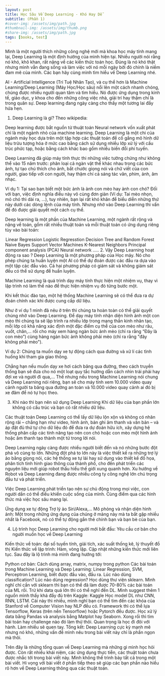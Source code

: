 ```yaml
---
layout: post
title: Học Sâu Về Deep Learning - Khó Hay Dễ 
subtitle: (Phần 1)
#cover-img: /assets/img/path.jpg
#thumbnail-img: /assets/img/thumb.png
#share-img: /assets/img/path.jpg
tags: [books, test]
---
```


Mình là một người thích những công nghệ mới mà khoa học máy tính mang lại, Deep Learning là một định hướng của mình hiện tại. Nhiều người nói rằng nó khó, khô khan, rất nặng về các kiến thức toán học. Đúng là nó khó thật nhưng mình vẫn đang sống và làm việc với nó mỗi ngày bởi đó chính là niềm đam mê của mình. Các bạn hãy cùng mình tìm hiểu về Deep Learning nhé.

AI - Artificial Intelligence (Trí Tuệ Nhân Tạo), và cụ thể hơn là Machine Learning/Deep Learning (Máy Học/Học sâu) nổi lên một cách nhanh chóng, chúng được nhiều người quan tâm và tìm hiểu. Nó được ứng dụng trong kinh tế, giáo dục, y khoa cho đến những công việc nhà, giải trí hay thậm chí là trong quân sự. Deep learning đang ngày càng cho thấy một tương lai đầy hứa hẹn.

1. Deep Learning là gì?
Theo wikipedia:

Deep learning được bắt nguồn từ thuật toán Neural network vốn xuất phát chỉ là một ngành nhỏ của machine learning. Deep Learning là một chi của ngành máy học dựa trên một tập hợp các thuật toán để cố gắng mô hình dữ liệu trừu tượng hóa ở mức cao bằng cách sử dụng nhiều lớp xử lý với cấu trúc phức tạp, hoặc bằng cách khác bao gồm nhiều biến đổi phi tuyến.

Deep Learning đã giúp máy tính thực thi những việc tưởng chừng như không thể vào 15 năm trước: phân loại cả ngàn vật thể khác nhau trong các bức ảnh, tự tạo chú thích cho ảnh, bắt chước giọng nói và chữ viết của con người, giao tiếp với con người, hay thậm chí cả sáng tác văn, phim, ảnh, âm nhạc.



Ví dụ 1: Tại sao bạn biết một bức ảnh là ảnh con mèo hay ảnh con chó? Đối với bạn, việc định nghĩa điều này vô cùng đơn giản (Ví dụ: Tai mèo nhọn, mỏ chó thì dài ra, …), tuy nhiên, bạn lại rất khó khăn để biểu diễn những thứ này dưới các dòng lệnh của máy tính. Nhưng nhờ vào Deep Learning thì vấn đề đó được giải quyết một cách cụ thể.

Deep learning là một phần của Machine Learning, một ngành rất rộng và nặng về toán, gồm rất nhiều thuật toán và mỗi thuật toán có ứng dụng riêng tùy vào bài toán:

 Linear Regression
Logistic Regresstion
Decision Tree and Random Forest
Naive Bayes
Support Vector Machines
K-Nearest Neighbors
Principal component analysis (PCA)
Neural network
.....
2. Vậy Deep Learning hoạt động ra sao ?
Deep Learning là một phương pháp của Học máy. Nó cho phép chúng ta huấn luyện một AI có thể dự đoán được các đầu ra dựa vào một tập các đầu vào. Cả hai phương pháp có giám sát và không giám sát đều có thể sử dụng để huấn luyện.

Machine Learning là quá trình dạy máy tính thực hiện một nhiệm vụ, thay vì lập trình nó làm thế nào để thực hiện nhiệm vụ đó từng bước một.

Khi kết thúc đào tạo, một hệ thống Machine Learning sẽ có thể đưa ra dự đoán chính xác khi được cung cấp dữ liệu.

Như ở ví dụ 1 mình đã nêu ở trên thì chúng ta hoàn toàn có thể giải quyết chúng nhờ vào Deep Learning. Để dạy máy tính nhận diện hình ảnh một con mèo thì chúng ta sẽ lập trình ra nhiều lớp trong mạng thần kinh nhân tạo, mỗi lớp có khả năng xác định một đặc điểm cụ thể của con mèo như râu, vuốt, chân,… rồi cho máy xem hàng ngàn bức ảnh mèo (chỉ ra rằng “Đây là con mèo”) cùng hàng ngàn bức ảnh không phải mèo (chỉ ra rằng "đây không phải mèo"). 

Ví dụ 2: Chúng ta muốn dạy xe tự động cách qua đường và xử lí các tình huống khi tham gia giao thông.

Chẳng hạn nếu muốn dạy xe hơi cách băng qua đường, theo cách truyền thống bạn sẽ đưa cho nó một loạt quy tắc hướng dẫn cách nhìn trái phải hay đợi xe và người đi qua,… Thế nhưng nếu trong Machine Learning nói chung và Deep Learning nói riêng, bạn sẽ cho máy tính xem 10.000 video quay cảnh người ta băng qua đường an toàn và 10.000 video quay cảnh ai đó bị xe đâm để nó tự học theo.



3. Khi nào thì bạn nên sử dụng Deep Learning
Khi dữ liệu của bạn phần lớn không có cấu trúc và bạn có rất nhiều dữ liệu.

Các thuật toán Deep Learning có thể lấy dữ liệu lộn xộn và không có nhãn rộng rãi – chẳng hạn như video, hình ảnh, bản ghi âm thanh và văn bản – và áp đặt đủ thứ tự cho dữ liệu đó để đưa ra dự đoán hữu ích, xây dựng hệ thống phân cấp các tính năng tạo nên con chó hoặc con mèo một hình ảnh hoặc âm thanh tạo thành một từ trong lời nói.

Deep Learning ngày càng được nhiều người biết đến và nó những bước đột phá vô cùng to lớn. Những đột phá to lớn này là việc thiết kế ra những trợ lý ảo bằng giọng nói, các hệ thống xe tự lái hay sử dụng vào thiết kế đồ họa, phân tích tình hình giao thông của thành phố, cho đến phát triển các nguyên liệu mới giúp robot thấu hiểu thế giới xung quanh hơn. Xu hướng về Robot và Deep Learning đang được nhiều công ty công nghệ lớn chú trọng đầu tư và phát triển.

Việc Deep Learning phát triển tạo nên sự chủ động trong mọi việc, con người dần có thể điều khiển cuộc sống của mình. Cùng điểm qua các hình thức mà việc học sâu mang lại.

Ứng dụng xe tự động
Trợ lý ảo Siri/Alexa,...
Mô phỏng và nhận diện hình ảnh: Một trong những ứng dụng của chúng ở mảng này mà ta bắt gặp nhiều nhất là Facebook, nó có thể tự động gắn thẻ chính bạn và bạn bè của bạn.


4. Lộ trình học Deep Learning cho người mới bắt đầu:
Yêu cầu cơ bản cho người muốn học về Deep Learning

Kiến thức về toán: đại số tuyến tính, giải tích, xác suất thống kê, lý thuyết đồ thị
Kiến thức về lập trình: Hàm, vòng lặp.
Cập nhật những kiến thức mới liên tục.
Sau đây là lộ trình mà mình đang hướng tới:

Python cơ bản: Cách dùng array, matrix, numpy trong python
Các bài toán trong Machine Learning và Deep Learning: Linear Regression, SVM, Perceptron Learning, biết được đầu vào, đầu ra. Lúc nào dùng classification? Lúc nào dùng regression?
Học dùng thư viện sklearn. Mình nghĩ chỉ cần với sklearn thì bạn có thể đã làm được 70-80% các bài toán của ML rồi. Trừ khi data quá lớn thì có thể nghĩ đến DL. Mình suggest thêm 1 nguồn mình thấy khá đầy đủ trên Kaggle: Kaggle
Học model DL như CNN, RNN, LSTM. Cái này thì nhiều, mình nghĩ bạn có thể tìm đến các khóa của Stanford về Computer Vision hay NLP đều có. Framework thì có thể lựa Tensorflow, Keras (trên nền Tensorflow) hoặc Pytorch đều được.
Học xử lý data bằng Pandas và analysis bằng Matplot hay Seaborn. 
Xong rồi thì tìm bài toán hay challenge nào đó làm thử thôi. Quan trọng là học đi đôi với hành. Làm nhiều sẽ quen tay.
Tổng kết:
Deep Learning cực kỳ mạnh mẽ nhưng nó khó, những vấn đề mình nêu trong bài viết này chỉ là phần ngọn mà thôi.

Trên đây là những tổng quan về Deep Learning mà những gì mình học hỏi được. Còn rất nhiều khái niệm, các ứng dụng thực tiễn, các thuật toán chưa được nhắc tới trong bài viết này. Mình không thể trình bày tất cả trong một bài viết. Hi vọng với bài viết ở phần tiếp theo sẽ giúp các bạn phần nào hiểu rõ hơn về Deep Learning thông qua các thuật toán.
